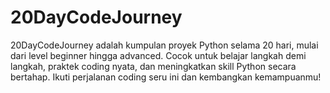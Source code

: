 # 20DayCodeJourney
20DayCodeJourney adalah kumpulan proyek Python selama 20 hari, mulai dari level beginner hingga advanced. Cocok untuk belajar langkah demi langkah, praktek coding nyata, dan meningkatkan skill Python secara bertahap. Ikuti perjalanan coding seru ini dan kembangkan kemampuanmu!
